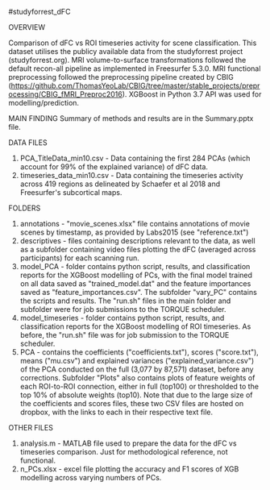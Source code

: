 #studyforrest_dFC

OVERVIEW

Comparison of dFC vs ROI timeseries activity for scene classification.
This dataset utilises the publicy available data from the studyforrest project (studyforrest.org).
MRI volume-to-surface transformations followed the default recon-all pipeline as implemented in Freesurfer 5.3.0.
MRI functional preprocessing followed the preprocessing pipeline created by CBIG (https://github.com/ThomasYeoLab/CBIG/tree/master/stable_projects/preprocessing/CBIG_fMRI_Preproc2016).
XGBoost in Python 3.7 API was used for modelling/prediction. 

MAIN FINDING
Summary of methods and results are in the Summary.pptx file.

DATA FILES
1. PCA_TitleData_min10.csv - Data containing the first 284 PCAs (which account for 99% of the explained variance) of dFC data.
2. timeseries_data_min10.csv - Data containing the timeseries activity across 419 regions as delineated by Schaefer et al 2018 and Freesurfer's subcortical maps.

FOLDERS
1. annotations - "movie_scenes.xlsx" file contains annotations of movie scenes by timestamp, as provided by Labs2015 (see "reference.txt")
2. descriptives - files containing descriptions relevant to the data, as well as a subfolder containing video files plotting the dFC (averaged across participants) for each scanning run.
3. model_PCA - folder contains python script, results, and classification reports for the XGBoost modelling of PCs, with the final model trained on all data saved as "trained_model.dat" and the feature importances saved as "feature_importances.csv". The subfolder "vary_PC" contains the scripts and results. The "run.sh" files in the main folder and subfolder were for job submissions to the TORQUE scheduler.
4. model_timeseries - folder contains python script, results, and classification reports for the XGBoost modelling of ROI timeseries. As before, the "run.sh" file was for job submission to the TORQUE scheduler.
5. PCA - contains the coefficients ("coefficients.txt"), scores ("score.txt"), means ("mu.csv") and explained variances ("explained_variance.csv") of the PCA conducted on the full (3,077 by 87,571) dataset, before any corrections. Subfolder "Plots" also contains plots of feature weights of each ROI-to-ROI connection, either in full (top100) or thresholded to the top 10% of absolute weights (top10). Note that due to the large size of the coefficients and scores files, these two CSV files are hosted on dropbox, with the links to each in their respective text file.

OTHER FILES
1. analysis.m - MATLAB file used to prepare the data for the dFC vs timeseries comparison. Just for methodological reference, not functional.
2. n_PCs.xlsx - excel file plotting the accuracy and F1 scores of XGB modelling across varying numbers of PCs.

